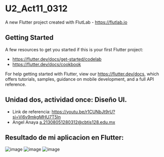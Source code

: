 # U2_Act11_0312

A new Flutter project created with FlutLab - https://flutlab.io

## Getting Started

A few resources to get you started if this is your first Flutter project:

- https://flutter.dev/docs/get-started/codelab
- https://flutter.dev/docs/cookbook

For help getting started with Flutter, view our
https://flutter.dev/docs, which offers tutorials,
samples, guidance on mobile development, and a full API reference.

## Unidad dos, actividad once: Diseño UI.
- Link de referencia: https://youtu.be/r1CUNbJt9rU?si=Vi6v9mkgMHU7T5ln
- Angel Anaya a.21308051280312@cbtis128.edu.mx

## Resultado de mi aplicacion en Flutter: 
![image](https://github.com/AnayaMarinAngelAlejandro/U2_Act11_0312/assets/143743148/ac73b0e9-7056-4de8-bfb6-4ade5e1a7938)
![image](https://github.com/AnayaMarinAngelAlejandro/U2_Act11_0312/assets/143743148/fbdd05b6-afe1-4562-a4eb-930d5c21a371)
![image](https://github.com/AnayaMarinAngelAlejandro/U2_Act11_0312/assets/143743148/0f10484d-0d28-4c4f-b72f-4f5191cbb9f5)

